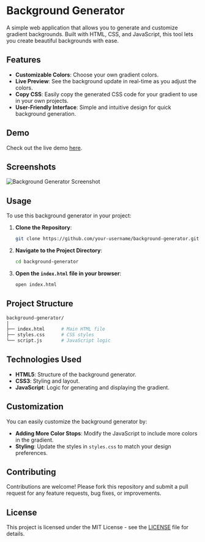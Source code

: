 
# Background Generator

A simple web application that allows you to generate and customize gradient backgrounds. Built with HTML, CSS, and JavaScript, this tool lets you create beautiful backgrounds with ease.

## Features

- **Customizable Colors**: Choose your own gradient colors.
- **Live Preview**: See the background update in real-time as you adjust the colors.
- **Copy CSS**: Easily copy the generated CSS code for your gradient to use in your own projects.
- **User-Friendly Interface**: Simple and intuitive design for quick background generation.

## Demo

Check out the live demo [here](#).

## Screenshots

![Background Generator Screenshot](#)

## Usage

To use this background generator in your project:

1. **Clone the Repository**:
    ```bash
    git clone https://github.com/your-username/background-generator.git
    ```

2. **Navigate to the Project Directory**:
    ```bash
    cd background-generator
    ```

3. **Open the `index.html` file in your browser**:
    ```bash
    open index.html
    ```

## Project Structure

```bash
background-generator/
│
├── index.html      # Main HTML file
├── styles.css      # CSS styles
└── script.js       # JavaScript logic
```

## Technologies Used

- **HTML5**: Structure of the background generator.
- **CSS3**: Styling and layout.
- **JavaScript**: Logic for generating and displaying the gradient.

## Customization

You can easily customize the background generator by:

- **Adding More Color Stops**: Modify the JavaScript to include more colors in the gradient.
- **Styling**: Update the styles in `styles.css` to match your design preferences.

## Contributing

Contributions are welcome! Please fork this repository and submit a pull request for any feature requests, bug fixes, or improvements.

## License

This project is licensed under the MIT License - see the [LICENSE](LICENSE) file for details.
